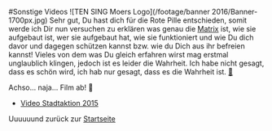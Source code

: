 #Sonstige Videos
![TEN SING Moers Logo](/footage/banner 2016/Banner-1700px.jpg)
Sehr gut, Du hast dich für die Rote Pille entschieden, somit werde ich Dir nun versuchen zu erklären was genau die [Matrix](../../Links.md) ist, wie sie aufgebaut ist, wer sie aufgebaut hat, wie sie funktioniert und wie Du dich davor und dagegen schützen kannst bzw. wie du Dich aus ihr befreien kannst! Vieles von dem was Du gleich erfahren wirst mag erstmal unglaublich klingen, jedoch ist es leider die Wahrheit. Ich habe nicht gesagt, dass es schön wird, ich hab nur gesagt, dass es die Wahrheit ist. [:blue_book:](../Fotos/Sonstiges.md)

Achso... naja... Film ab! :movie_camera:

* [Video Stadtaktion 2015](https://www.youtube.com/watch?v=bXwih3QxnJc)


Uuuuuund zurück zur [Startseite](../../Links.md)